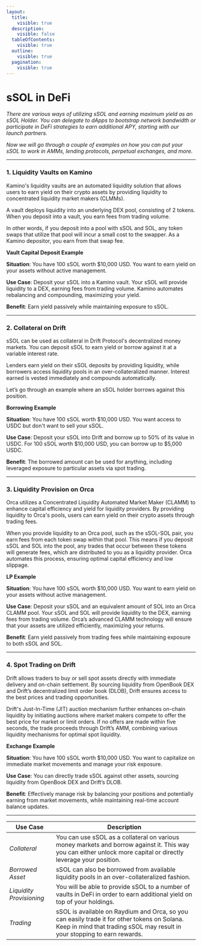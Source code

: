 ```yaml
---
layout:
  title:
    visible: true
  description:
    visible: false
  tableOfContents:
    visible: true
  outline:
    visible: true
  pagination:
    visible: true
---
```


# sSOL in DeFi

_There are various ways of utilizing sSOL and earning maximum yield as an sSOL Holder. You can delegate to dApps to bootstrap network bandwidth or participate in DeFi strategies to earn additional APY, starting with our launch partners._

_Now we will go through a couple of examples on how you can put your sSOL to work in AMMs, lending protocols, perpetual exchanges, and more._

***

### 1. Liquidity Vaults on Kamino

Kamino's liquidity vaults are an automated liquidity solution that allows users to earn yield on their crypto assets by providing liquidity to concentrated liquidity market makers (CLMMs).

A vault deploys liquidity into an underlying DEX pool, consisting of 2 tokens. When you deposit into a vault, you earn fees from trading volume.&#x20;

In other words, if you deposit into a pool with sSOL and SOL, any token swaps that utilize that pool will incur a small cost to the swapper. As a Kamino depositor, you earn from that swap fee.

**Vault Capital Deposit Example**

**Situation**: You have 100 sSOL worth $10,000 USD. You want to earn yield on your assets without active management.

**Use Case**: Deposit your sSOL into a Kamino vault. Your sSOL will provide liquidity to a DEX, earning fees from trading volume. Kamino automates rebalancing and compounding, maximizing your yield.

**Benefit**: Earn yield passively while maintaining exposure to sSOL.

***

### 2. Collateral on Drift&#x20;

sSOL can be used as collateral in Drift Protocol's decentralized money markets. You can deposit sSOL to earn yield or borrow against it at a variable interest rate.

Lenders earn yield on their sSOL deposits by providing liquidity, while borrowers access liquidity pools in an over-collateralized manner. Interest earned is vested immediately and compounds automatically.

Let’s go through an example where an sSOL holder borrows against this position.&#x20;

**Borrowing Example**

**Situation**: You have 100 sSOL worth $10,000 USD. You want access to USDC but don't want to sell your sSOL.

**Use Case**: Deposit your sSOL into Drift and borrow up to 50% of its value in USDC. For 100 sSOL worth $10,000 USD, you can borrow up to $5,000 USDC.

**Benefit**: The borrowed amount can be used for anything, including leveraged exposure to particular assets via spot trading.

***

### 3. Liquidity Provision on Orca

Orca utilizes a Concentrated Liquidity Automated Market Maker (CLAMM) to enhance capital efficiency and yield for liquidity providers. By providing liquidity to Orca's pools, users can earn yield on their crypto assets through trading fees.

When you provide liquidity to an Orca pool, such as the sSOL-SOL pair, you earn fees from each token swap within that pool. This means if you deposit sSOL and SOL into the pool, any trades that occur between these tokens will generate fees, which are distributed to you as a liquidity provider. Orca automates this process, ensuring optimal capital efficiency and low slippage.

**LP Example**

**Situation**: You have 100 sSOL worth $10,000 USD. You want to earn yield on your assets without active management.

**Use Case**: Deposit your sSOL and an equivalent amount of SOL into an Orca CLAMM pool. Your sSOL and SOL will provide liquidity to the DEX, earning fees from trading volume. Orca’s advanced CLAMM technology will ensure that your assets are utilized efficiently, maximizing your returns.

**Benefit**: Earn yield passively from trading fees while maintaining exposure to both sSOL and SOL.

***

### 4. Spot Trading on Drift&#x20;

Drift allows traders to buy or sell spot assets directly with immediate delivery and on-chain settlement. By sourcing liquidity from OpenBook DEX and Drift’s decentralized limit order book (DLOB), Drift ensures access to the best prices and trading opportunities.&#x20;

Drift's Just-In-Time (JIT) auction mechanism further enhances on-chain liquidity by initiating auctions where market makers compete to offer the best price for market or limit orders. If no offers are made within five seconds, the trade proceeds through Drift’s AMM, combining various liquidity mechanisms for optimal spot liquidity.

**Exchange Example**

**Situation**: You have 100 sSOL worth $10,000 USD. You want to capitalize on immediate market movements and manage your risk exposure.

**Use Case**: You can directly trade sSOL against other assets, sourcing liquidity from OpenBook DEX and Drift’s DLOB.&#x20;

**Benefit**: Effectively manage risk by balancing your positions and potentially earning from market movements, while maintaining real-time account balance updates.

***

| **Use Case**              | **Description**                                                                                                                                                            |
| ------------------------- | -------------------------------------------------------------------------------------------------------------------------------------------------------------------------- |
| _Collateral_              | You can use sSOL as a collateral on various money markets and borrow against it. This way you can either unlock more capital or directly leverage your position.           |
| _Borrowed Asset_          | sSOL can also be borrowed from available liquidity pools in an over-collateralized fashion.                                                                                |
| _Liquidity Provisioning_  | You will be able to provide sSOL to a number of vaults in DeFi in order to earn additional yield on top of your holdings.                                                  |
| _Trading_                 | sSOL is available on Raydium and Orca, so you can easily trade it for other tokens on Solana. Keep in mind that trading sSOL may result in your stopping to earn rewards.  |
